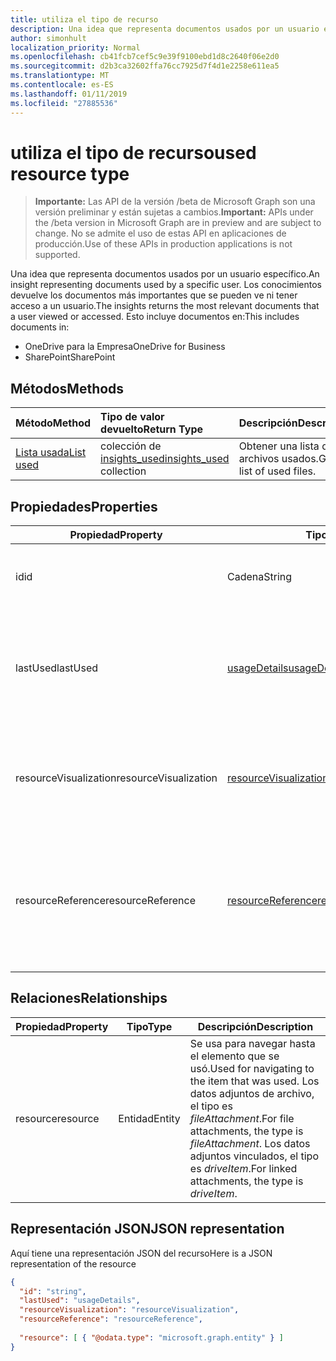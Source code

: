 ```yaml
---
title: utiliza el tipo de recurso
description: Una idea que representa documentos usados por un usuario específico. Los conocimientos devuelve los documentos más importantes que se pueden ve ni tener acceso a un usuario.
author: simonhult
localization_priority: Normal
ms.openlocfilehash: cb41fcb7cef5c9e39f9100ebd1d8c2640f06e2d0
ms.sourcegitcommit: d2b3ca32602ffa76cc7925d7f4d1e2258e611ea5
ms.translationtype: MT
ms.contentlocale: es-ES
ms.lasthandoff: 01/11/2019
ms.locfileid: "27885536"
---
```

# <a name="used-resource-type"></a><span data-ttu-id="96b84-104">utiliza el tipo de recurso</span><span class="sxs-lookup"><span data-stu-id="96b84-104">used resource type</span></span>

> <span data-ttu-id="96b84-105">**Importante:** Las API de la versión /beta de Microsoft Graph son una versión preliminar y están sujetas a cambios.</span><span class="sxs-lookup"><span data-stu-id="96b84-105">**Important:** APIs under the /beta version in Microsoft Graph are in preview and are subject to change.</span></span> <span data-ttu-id="96b84-106">No se admite el uso de estas API en aplicaciones de producción.</span><span class="sxs-lookup"><span data-stu-id="96b84-106">Use of these APIs in production applications is not supported.</span></span>

<span data-ttu-id="96b84-107">Una idea que representa documentos usados por un usuario específico.</span><span class="sxs-lookup"><span data-stu-id="96b84-107">An insight representing documents used by a specific user.</span></span> <span data-ttu-id="96b84-108">Los conocimientos devuelve los documentos más importantes que se pueden ve ni tener acceso a un usuario.</span><span class="sxs-lookup"><span data-stu-id="96b84-108">The insights returns the most relevant documents that a user viewed or accessed.</span></span> <span data-ttu-id="96b84-109">Esto incluye documentos en:</span><span class="sxs-lookup"><span data-stu-id="96b84-109">This includes documents in:</span></span>

- <span data-ttu-id="96b84-110">OneDrive para la Empresa</span><span class="sxs-lookup"><span data-stu-id="96b84-110">OneDrive for Business</span></span>
- <span data-ttu-id="96b84-111">SharePoint</span><span class="sxs-lookup"><span data-stu-id="96b84-111">SharePoint</span></span>

## <a name="methods"></a><span data-ttu-id="96b84-112">Métodos</span><span class="sxs-lookup"><span data-stu-id="96b84-112">Methods</span></span>

| <span data-ttu-id="96b84-113">Método</span><span class="sxs-lookup"><span data-stu-id="96b84-113">Method</span></span>       | <span data-ttu-id="96b84-114">Tipo de valor devuelto</span><span class="sxs-lookup"><span data-stu-id="96b84-114">Return Type</span></span>  |<span data-ttu-id="96b84-115">Descripción</span><span class="sxs-lookup"><span data-stu-id="96b84-115">Description</span></span>|
|:---------------|:--------|:----------|
|[<span data-ttu-id="96b84-116">Lista usada</span><span class="sxs-lookup"><span data-stu-id="96b84-116">List used</span></span>](../api/insights-list-used.md) |<span data-ttu-id="96b84-117">colección de [insights_used](insights-used.md)</span><span class="sxs-lookup"><span data-stu-id="96b84-117">[insights_used](insights-used.md) collection</span></span>| <span data-ttu-id="96b84-118">Obtener una lista de archivos usados.</span><span class="sxs-lookup"><span data-stu-id="96b84-118">Get a list of used files.</span></span>|

## <a name="properties"></a><span data-ttu-id="96b84-119">Propiedades</span><span class="sxs-lookup"><span data-stu-id="96b84-119">Properties</span></span>

| <span data-ttu-id="96b84-120">Propiedad</span><span class="sxs-lookup"><span data-stu-id="96b84-120">Property</span></span>              | <span data-ttu-id="96b84-121">Tipo</span><span class="sxs-lookup"><span data-stu-id="96b84-121">Type</span></span>                      | <span data-ttu-id="96b84-122">Descripción</span><span class="sxs-lookup"><span data-stu-id="96b84-122">Description</span></span>  |
| -------------         |---------------            | -------------|
| <span data-ttu-id="96b84-123">id</span><span class="sxs-lookup"><span data-stu-id="96b84-123">id</span></span>                    | <span data-ttu-id="96b84-124">Cadena</span><span class="sxs-lookup"><span data-stu-id="96b84-124">String</span></span>                    | <span data-ttu-id="96b84-125">Identificador único de la relación.</span><span class="sxs-lookup"><span data-stu-id="96b84-125">Unique identifier of the relationship.</span></span> <span data-ttu-id="96b84-126">Solo lectura.</span><span class="sxs-lookup"><span data-stu-id="96b84-126">Read only.</span></span>        |
| <span data-ttu-id="96b84-127">lastUsed</span><span class="sxs-lookup"><span data-stu-id="96b84-127">lastUsed</span></span>              | [<span data-ttu-id="96b84-128">usageDetails</span><span class="sxs-lookup"><span data-stu-id="96b84-128">usageDetails</span></span>](insights-usagedetails.md)              | <span data-ttu-id="96b84-129">Obtener información acerca de cuándo por última vez el elemento de ve y modifica el usuario.</span><span class="sxs-lookup"><span data-stu-id="96b84-129">Information about when the item was last viewed and modified by the user.</span></span> <span data-ttu-id="96b84-130">Solo lectura.</span><span class="sxs-lookup"><span data-stu-id="96b84-130">Read only.</span></span>     |
| <span data-ttu-id="96b84-131">resourceVisualization</span><span class="sxs-lookup"><span data-stu-id="96b84-131">resourceVisualization</span></span> | [<span data-ttu-id="96b84-132">resourceVisualization</span><span class="sxs-lookup"><span data-stu-id="96b84-132">resourceVisualization</span></span>](insights-resourcevisualization.md)                | <span data-ttu-id="96b84-133">Propiedades que puede usar para visualizar el documento en su experiencia.</span><span class="sxs-lookup"><span data-stu-id="96b84-133">Properties that you can use to visualize the document in your experience.</span></span> <span data-ttu-id="96b84-134">Solo lectura</span><span class="sxs-lookup"><span data-stu-id="96b84-134">Read-only</span></span>      |
| <span data-ttu-id="96b84-135">resourceReference</span><span class="sxs-lookup"><span data-stu-id="96b84-135">resourceReference</span></span>     | [<span data-ttu-id="96b84-136">resourceReference</span><span class="sxs-lookup"><span data-stu-id="96b84-136">resourceReference</span></span>](insights-resourcereference.md)                      | <span data-ttu-id="96b84-137">Propiedades de la referencia del documento usado, por ejemplo, la dirección url y el tipo de documento.</span><span class="sxs-lookup"><span data-stu-id="96b84-137">Reference properties of the used document, such as the url and type of the document.</span></span> <span data-ttu-id="96b84-138">Solo lectura</span><span class="sxs-lookup"><span data-stu-id="96b84-138">Read-only</span></span>     |

## <a name="relationships"></a><span data-ttu-id="96b84-139">Relaciones</span><span class="sxs-lookup"><span data-stu-id="96b84-139">Relationships</span></span>

| <span data-ttu-id="96b84-140">Propiedad</span><span class="sxs-lookup"><span data-stu-id="96b84-140">Property</span></span>      | <span data-ttu-id="96b84-141">Tipo</span><span class="sxs-lookup"><span data-stu-id="96b84-141">Type</span></span>          | <span data-ttu-id="96b84-142">Descripción</span><span class="sxs-lookup"><span data-stu-id="96b84-142">Description</span></span>  |
| ------------- |---------------| -------------|
| <span data-ttu-id="96b84-143">resource</span><span class="sxs-lookup"><span data-stu-id="96b84-143">resource</span></span>      | <span data-ttu-id="96b84-144">Entidad</span><span class="sxs-lookup"><span data-stu-id="96b84-144">Entity</span></span>        | <span data-ttu-id="96b84-145">Se usa para navegar hasta el elemento que se usó.</span><span class="sxs-lookup"><span data-stu-id="96b84-145">Used for navigating to the item that was used.</span></span> <span data-ttu-id="96b84-146">Los datos adjuntos de archivo, el tipo es *fileAttachment*.</span><span class="sxs-lookup"><span data-stu-id="96b84-146">For file attachments, the type is *fileAttachment*.</span></span> <span data-ttu-id="96b84-147">Los datos adjuntos vinculados, el tipo es *driveItem*.</span><span class="sxs-lookup"><span data-stu-id="96b84-147">For linked attachments, the type is *driveItem*.</span></span> |

## <a name="json-representation"></a><span data-ttu-id="96b84-148">Representación JSON</span><span class="sxs-lookup"><span data-stu-id="96b84-148">JSON representation</span></span>
<span data-ttu-id="96b84-149">Aquí tiene una representación JSON del recurso</span><span class="sxs-lookup"><span data-stu-id="96b84-149">Here is a JSON representation of the resource</span></span>

```json
{
  "id": "string",
  "lastUsed": "usageDetails",
  "resourceVisualization": "resourceVisualization",
  "resourceReference": "resourceReference",
  
  "resource": [ { "@odata.type": "microsoft.graph.entity" } ]
}
```

